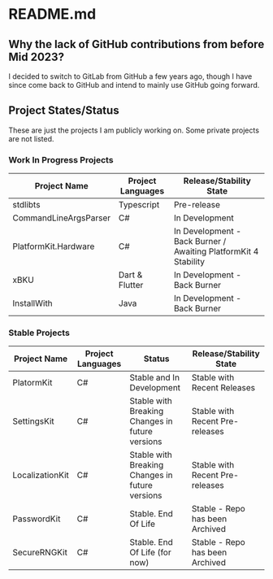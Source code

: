 # README.md

## Why the lack of GitHub contributions from before Mid 2023?
I decided to switch to GitLab from GitHub a few years ago, though I have since come back to GitHub and intend to mainly use GitHub going forward.

## Project States/Status
These are just the projects I am publicly working on. Some private projects are not listed.

### Work In Progress Projects
| Project Name | Project Languages | Release/Stability State |
|-|-|-|
| stdlibts | Typescript | Pre-release  |
| CommandLineArgsParser | C# | In Development |
| PlatformKit.Hardware | C# | In Development - Back Burner / Awaiting PlatformKit 4 Stability |
| xBKU | Dart & Flutter | In Development - Back Burner |
| InstallWith | Java | In Development - Back Burner |

### Stable Projects

| Project Name | Project Languages | Status | Release/Stability State |
|-|-|-|-|
| PlatormKit | C# | Stable and In Development | Stable with Recent Releases |
| SettingsKit | C# | Stable with Breaking Changes in future versions | Stable with Recent Pre-releases |
| LocalizationKit | C# | Stable with Breaking Changes in future versions | Stable with Recent Pre-releases |
| PasswordKit | C# | Stable. End Of Life | Stable - Repo has been Archived |
| SecureRNGKit | C# | Stable. End Of Life (for now) | Stable - Repo has been Archived |
